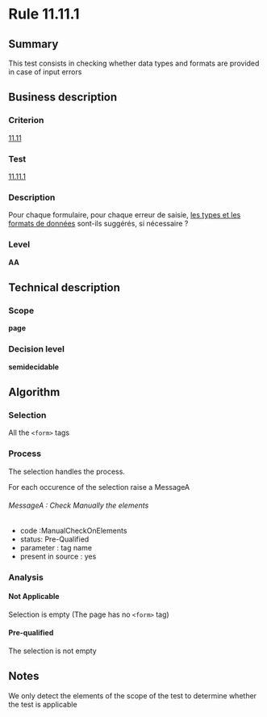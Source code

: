 # Rule 11.11.1
## Summary

This test consists in checking whether data types and formats are
provided in case of input errors

## Business description

### Criterion

[11.11](http://references.modernisation.gouv.fr/sites/default/files/RGAA3_RC2-1/referentiel_technique.htm#crit-11-11)

### Test

[11.11.1](http://references.modernisation.gouv.fr/sites/default/files/RGAA3_RC2-1/referentiel_technique.htm#test-11-11-1)

### Description

Pour chaque formulaire, pour chaque erreur de saisie, <a href="http://references.modernisation.gouv.fr/sites/default/files/RGAA3_RC2-1/glossaire.htm#mTypeDonnes">les types et les formats de donn&eacute;es</a> sont-ils sugg&eacute;r&eacute;s, si n&eacute;cessaire ?

### Level

**AA**

## Technical description

### Scope

**page**

### Decision level

**semidecidable**

## Algorithm

### Selection

All the `<form>` tags

### Process

The selection handles the process.

For each occurence of the selection raise a MessageA

###### MessageA : Check Manually the elements

-   code :ManualCheckOnElements
-   status: Pre-Qualified
-   parameter : tag name
-   present in source : yes

### Analysis

#### Not Applicable

Selection is empty (The page has no `<form>` tag)

#### Pre-qualified

The selection is not empty

## Notes

We only detect the elements of the scope of the test to determine
whether the test is applicable

